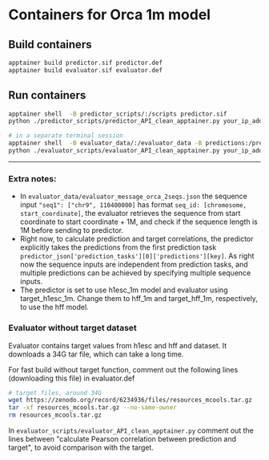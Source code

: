 # Containers for Orca 1m model

## Build containers

```sh
apptainer build predictor.sif predictor.def
apptainer build evaluator.sif evaluator.def
```

## Run containers

```sh
apptainer shell  -B predictor_scripts/:/scripts predictor.sif
python ./predictor_scripts/predictor_API_clean_apptainer.py your_ip_address 5000

# in a separate terminal session
apptainer shell  -B evaluator_data/:/evaluator_data -B predictions:/predictions -B evaluator_scripts/:/scripts  evaluator.sif
python ./evaluator_scripts/evaluator_API_clean_apptainer.py your_ip_address 5000 /predictions
```

-------

### Extra notes:

  - In `evaluator_data/evaluator_message_orca_2seqs.json` the sequence input `"seq1": ["chr9", 110400000]` has format `seq_id: [chromosome, start_coordinate]`, the evaluator retrieves the sequence from start coordinate to start coordinate + 1M, and check if the sequence length is 1M before sending to predictor.
  - Right now, to calculate prediction and target correlations, the predictor explicitly takes the predictions from the first prediction task `predictor_json['prediction_tasks'][0]['predictions'][key]`. As right now the sequence inputs are independent from prediction tasks, and multiple predictions can be achieved by specifying multiple sequence inputs.
  - The predictor is set to use h1esc_1m model and evaluator using target_h1esc_1m. Change them to hff_1m and target_hff_1m, respectively, to use the hff model.

### Evaluator without target dataset

Evaluator contains target values from h1esc and hff and dataset. 
It downloads a 34G tar file, which can take a long time.

For fast build without target function, comment out the following lines (downloading this file) in evaluator.def
```sh
# target files, around 34G
wget https://zenodo.org/record/6234936/files/resources_mcools.tar.gz 
tar -xf resources_mcools.tar.gz --no-same-owner
rm resources_mcools.tar.gz
```

In `evaluator_scripts/evaluator_API_clean_apptainer.py` comment out the lines between "calculate Pearson correlation between prediction and target", to avoid comparison with the target.
